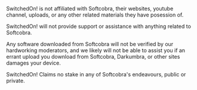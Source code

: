 SwitchedOn! is not affiliated with Softcobra, their websites, youtube channel, uploads, or any other related materials they have posession of.

SwitchedOn! will not provide support or assistance with anything related to Softcobra.

Any software downloaded from Softcobra will not be verified by our hardworking moderators, and we likely will not be able to assist you if an errant upload you download from Softcobra, Darkumbra, or other sites damages your device. 

SwitchedOn! Claims no stake in any of Softcobra's endeavours, public or private.
